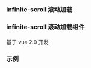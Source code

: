 ### infinite-scroll 滚动加载

### infinite-scroll 滚动加载组件

#### 
基于 vue 2.0 开发

<InArticleAdsense
    data-ad-client="ca-pub-7979174285252748"
    data-ad-slot="2903739942">
</InArticleAdsense>

### 示例
<ClientOnly>
<example-infinitescroll></example-infinitescroll>
</ClientOnly>